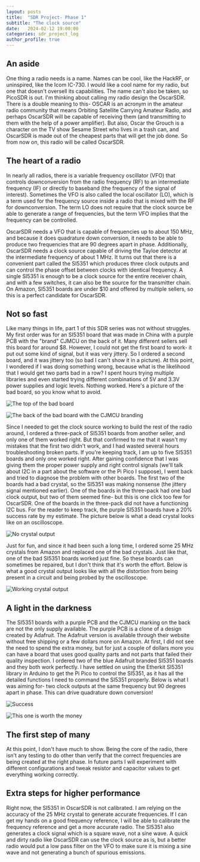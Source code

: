```yaml
---
layout: posts
title:  "SDR Project- Phase 1"
subtitle: "The clock source"
date:   2024-02-12 19:00:00
categories: sdr_project_log
author_profile: true
---
```


## An aside
One thing a radio needs is a name.  Names can be cool, like the HackRF, or uninspired, like the Icom IC-730.  I would like a cool name for my radio, but one that doesn't oversell its capabilities.  The name can't also be taken, so PicoSDR is out.  I'm thinking about calling my radio design the OscarSDR.  There is a double meaning to this- OSCAR is an acronym in the amateur radio community that means Orbiting Satellite Carrying Amateur Radio, and perhaps OscarSDR will be capable of receiving them (and transmitting to them with the help of a power amplifier).  But also, Oscar the Grouch is a character on the TV show Sesame Street who lives in a trash can, and OscarSDR is made out of the cheapest parts that will get the job done.  So from now on, this radio will be called OscarSDR.

## The heart of a radio
In nearly all radios, there is a variable frequency oscillator (VFO) that controls downconversion from the radio frequency (RF) to an intermediate frequency (IF) or directly to baseband (the frequency of the signal of interest).  Sometimes the VFO is also called the local oscillator (LO), which is a term used for the frequency source inside a radio that is mixed with the RF for downconversion.  The term LO does not require that the clock source be able to generate a range of frequencies, but the term VFO implies that the frequency can be controlled.

OscarSDR needs a VFO that is capable of frequencies up to about 150 MHz, and because it does quadrature down conversion, it needs to be able to produce two frequencies that are 90 degrees apart in phase.  Additionally, OscarSDR needs a clock source capable of driving the Tayloe detector at the intermediate frequency of about 1 MHz.  It turns out that there is a convenient part called the SI5351 which produces three clock outputs and can control the phase offset between clocks with identical frequency.  A single SI5351 is enough to be a clock source for the entire receiver chain, and with a few switches, it can also be the source for the transmitter chain.  On Amazon, SI5351 boards are under $10 and offered by multiple sellers, so this is a perfect candidate for OscarSDR.

## Not so fast
Like many things in life, part 1 of this SDR series was not without struggles.  My first order was for an SI5351 board that was made in China with a purple PCB with the "brand" CJMCU on the back of it.  Many different sellers sell this board for around $8.  However, I could not get the first board to work- it put out some kind of signal, but it was very jittery.  So I ordered a second board, and it was jittery too (so bad I can't show it in a picture).  At this point, I wondered if I was doing something wrong, because what is the likelihood that I would get two parts bad in a row?  I spent hours trying multiple libraries and even started trying different combinations of 5V and 3.3V power supplies and logic levels.  Nothing worked.  Here's a picture of the bad board, so you know what to avoid.

![The top of the bad board](/assets/images/BadBoard1.png)

![The back of the bad board with the CJMCU branding](/assets/images/BadBoard2.png)


Since I needed to get the clock source working to build the rest of the radio around, I ordered a three-pack of SI5351 boards from another seller, and only one of them worked right.  But that confirmed to me that it wasn't my mistakes that the first two didn't work, and I had wasted several hours troubleshooting broken parts.  If you're keeping track, I am up to five SI5351 boards and only one worked right.  After gaining confidence that I was giving them the proper power supply and right control signals (we'll talk about I2C in a part about the software or the Pi Pico I suppose), I went back and tried to diagnose the problem with other boards.  The first two of the boards had a bad crystal, so the SI5351 was making nonsense (the jittery signal mentioned earlier).  One of the boards in the three-pack had one bad clock output, but two of them seemed fine- but this is one click too few for OscarSDR.  One of the boards in the three-pack did not have a functioning I2C bus.  For the reader to keep track, the purple SI5351 boards have a 20% success rate by my estimate.  The picture below is what a dead crystal looks like on an oscilloscope.

![No crystal output](/assets/images/NoClock.jpg)

Just for fun, and since it had been such a long time, I ordered some 25 MHz crystals from Amazon and replaced one of the bad crystals.  Just like that, one of the bad SI5351 boards worked just fine.  So these boards can sometimes be repaired, but I don't think that it's worth the effort.  Below is what a good crystal output looks like with all the distortion from being present in a circuit and being probed by the oscilloscope.

![Working crystal output](/assets/images/GoodClock.jpg)

## A light in the darkness
The SI5351 boards with a purple PCB and the CJMCU marking on the back are not the only supply available.  The purple PCB is a clone of a design created by Adafruit.  The Adafruit version is available through their website without free shipping or a few dollars more on Amazon.  At first, I did not see the need to spend the extra money, but for just a couple of dollars more you can have a board that uses good quality parts and not parts that failed their quality inspection.  I ordered two of the blue Adafruit branded SI5351 boards and they both work perfectly.  I have settled on using the Etherkit SI5351 library in Arduino to get the Pi Pico to control the SI5351, as it has all the detailed functions I need to command the SI5351 properly.  Below is what I was aiming for- two clock outputs at the same frequency but 90 degrees apart in phase.  This can drive quadrature down conversion!

![Success](/assets/images/success.jpg)

![This one is worth the money](/assets/images/GoodBoard.png)

## The first step of many
At this point, I don't have much to show.  Being the core of the radio, there isn't any testing to do other than verify that the correct frequencies are being created at the right phase.  In future parts I will experiment with different configurations and tweak resistor and capacitor values to get everything working correctly.

## Extra steps for higher performance
Right now, the SI5351 in OscarSDR is not calibrated. I am relying on the accuracy of the 25 MHz crystal to generate accurate frequencies.  If I can get my hands on a good frequency reference, I will be able to calibrate the frequency reference and get a more accurate radio.  The SI5351 also generates a clock signal which is a square wave, not a sine wave.  A quick and dirty radio like OscarSDR can use the clock source as is, but a better radio would put a low pass filter on the VFO to make sure it is mixing a sine wave and not generating a bunch of spurious emissions.
